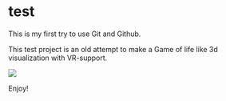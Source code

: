 # test
This is my first try to use Git and Github. 

This test project is an old attempt to make a Game of life like 3d visualization with VR-support.

<img src="https://i.imgur.com/zayFBq1.png">

Enjoy!
